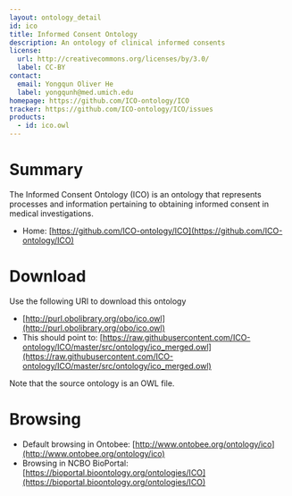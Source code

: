 ```yaml
---
layout: ontology_detail
id: ico
title: Informed Consent Ontology
description: An ontology of clinical informed consents
license:
  url: http://creativecommons.org/licenses/by/3.0/
  label: CC-BY
contact:
  email: Yongqun Oliver He
  label: yongqunh@med.umich.edu
homepage: https://github.com/ICO-ontology/ICO
tracker: https://github.com/ICO-ontology/ICO/issues 
products:
  - id: ico.owl
---
```


# Summary

The Informed Consent Ontology (ICO) is an ontology that represents processes and information pertaining to obtaining informed consent in medical investigations.

* Home: [https://github.com/ICO-ontology/ICO](https://github.com/ICO-ontology/ICO) 

# Download

Use the following URI to download this ontology

* [http://purl.obolibrary.org/obo/ico.owl](http://purl.obolibrary.org/obo/ico.owl)
* This should point to: [https://raw.githubusercontent.com/ICO-ontology/ICO/master/src/ontology/ico_merged.owl](https://raw.githubusercontent.com/ICO-ontology/ICO/master/src/ontology/ico_merged.owl)

Note that the source ontology is an OWL file.  

# Browsing

* Default browsing in Ontobee: [http://www.ontobee.org/ontology/ico](http://www.ontobee.org/ontology/ico)
* Browsing in NCBO BioPortal: [https://bioportal.bioontology.org/ontologies/ICO](https://bioportal.bioontology.org/ontologies/ICO)
